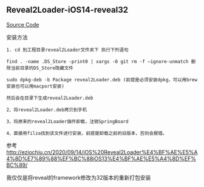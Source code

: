 ## Reveal2Loader-iOS14-reveal32

[Source Code](https://github.com/eziochiu/Reveal2Loader-Fixed-on-iOS12)

安装方法
```
1. cd 到工程目录reveal2Loader文件夹下 执行下列语句

find . -name .DS_Store -print0 | xargs -0 git rm -f –ignore-unmatch 删除当前目录的DS_Store隐藏文件

sudo dpkg-deb -b Package reveal2Loader.deb (前提是必须安装dpkg，可以用brew安装也可以用macport安装)

然后会在目录下生成reveal2Loader.deb

2、将reveal2Loader.deb拷贝到手机

3、将原来的reveal2Loader插件卸载，注销SpringBoard

4、直接用filza找到该文件进行安装，前提是卸载之前的旧版本，否则会报错。
```

参考 http://eziochiu.cn/2020/09/14/iOS%20Reveal2Loader%E4%BF%AE%E5%A4%8D%E7%89%88%EF%BC%88iOS13%E4%BF%AE%E5%A4%8D%EF%BC%89/

我仅仅是将reveal的framework修改为32版本的重新打包安装
